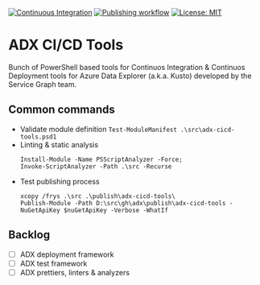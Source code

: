 [![Continuous Integration](https://github.com/parthopdas/adx-cicd-tools/workflows/Continuous%20Integration/badge.svg)](https://github.com/parthopdas/adx-cicd-tools/actions?query=workflow%3A%22Continuous+Integration%22) [![Publishing workflow](https://github.com/parthopdas/adx-cicd-tools/actions/workflows/publish.yml/badge.svg)](https://github.com/parthopdas/adx-cicd-tools/actions/workflows/publish.yml) [![License: MIT](https://img.shields.io/badge/License-MIT-yellow.svg)](https://opensource.org/licenses/MIT)

# ADX CI/CD Tools

Bunch of PowerShell based tools for Continuos Integration & Continuos Deployment tools for Azure Data Explorer (a.k.a. Kusto) developed by the Service Graph team.

## Common commands

- Validate module definition
  ```Test-ModuleManifest .\src\adx-cicd-tools.psd1```
- Linting & static analysis
  ```
  Install-Module -Name PSScriptAnalyzer -Force;
  Invoke-ScriptAnalyzer -Path .\src -Recurse
  ```
- Test publishing process
  ```
  xcopy /frys .\src .\publish\adx-cicd-tools\
  Publish-Module -Path D:\src\gh\adx\publish\adx-cicd-tools -NuGetApiKey $nuGetApiKey -Verbose -WhatIf
  ```

## Backlog

- [ ] ADX deployment framework
- [ ] ADX test framework
- [ ] ADX prettiers, linters & analyzers
